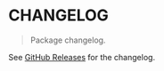 # CHANGELOG

> Package changelog.

See [GitHub Releases](https://github.com/stdlib-js/utils-none-by-right/releases) for the changelog.
